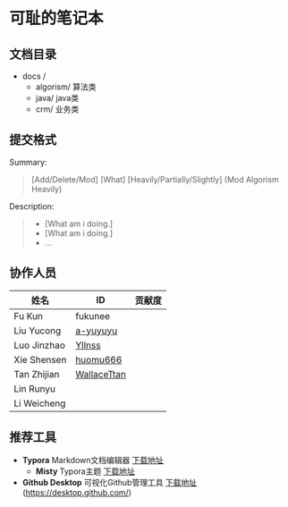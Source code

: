 # 可耻的笔记本

## 文档目录

 - docs /
     - algorism/ 算法类
     - java/ java类
     - crm/ 业务类



## 提交格式

Summary:

> [Add/Delete/Mod] [What] [Heavily/Partially/Slightly] (Mod Algorism Heavily)

Description: 

> - [What am i doing.]
> - [What am i doing.]
> - ...



## 协作人员

| 姓名        | ID                                            | 贡献度 |
| ----------- | --------------------------------------------- | ------ |
| Fu Kun      | fukunee                                       |        |
| Liu Yucong  | [a-yuyuyu](https://github.com/a-yuyuyu)       |        |
| Luo Jinzhao | [Yllnss](https://github.com/Yllnss)           |        |
| Xie Shensen | [huomu666](https://github.com/huomu666)       |        |
| Tan Zhijian | [WallaceTtan](https://github.com/WallaceTtan) |        |
| Lin Runyu   |                                               |        |
| Li Weicheng |                                               |        |



## 推荐工具

 - **Typora** Markdown文档编辑器 [下载地址](https://www.typora.io/)
    - **Misty** Typora主题 [下载地址](https://github.com/etigerstudio/typora-misty-theme/releases)
 - **Github Desktop** 可视化Github管理工具 [下载地址](https://www.typora.io/)(https://desktop.github.com/)